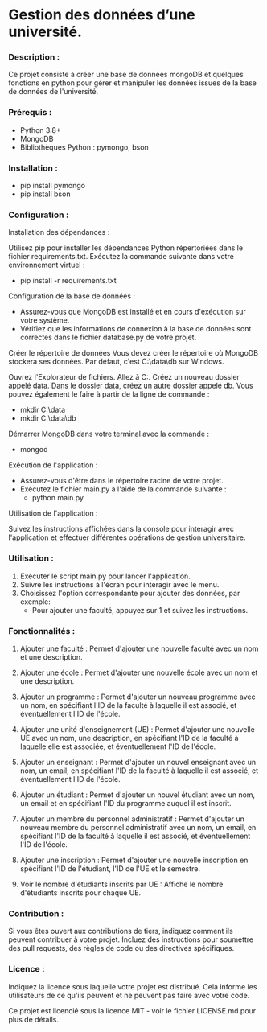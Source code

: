 # Gestion des données d’une université.

### Description :

Ce projet consiste à  créer une base de données mongoDB et quelques fonctions
en python pour gérer et manipuler les données issues de la base de données de l'université.

### Prérequis :

- Python 3.8+
- MongoDB
- Bibliothèques Python : pymongo, bson

### Installation :

- pip install pymongo
- pip install bson

### Configuration :

Installation des dépendances :

Utilisez pip pour installer les dépendances Python répertoriées dans le fichier requirements.txt. Exécutez la commande suivante dans votre environnement virtuel :

- pip install -r requirements.txt

Configuration de la base de données :

- Assurez-vous que MongoDB est installé et en cours d'exécution sur votre système.
- Vérifiez que les informations de connexion à la base de données sont correctes dans le fichier database.py de votre projet.

Créer le répertoire de données
Vous devez créer le répertoire où MongoDB stockera ses données. Par défaut, c'est C:\data\db sur Windows.

Ouvrez l'Explorateur de fichiers.
Allez à C:.
Créez un nouveau dossier appelé data.
Dans le dossier data, créez un autre dossier appelé db.
Vous pouvez également le faire à partir de la ligne de commande :

- mkdir C:\data
- mkdir C:\data\db

Démarrer MongoDB dans votre terminal avec la commande :

- mongod

Exécution de l'application :

- Assurez-vous d'être dans le répertoire racine de votre projet.
- Exécutez le fichier main.py à l'aide de la commande suivante :
   - python main.py

Utilisation de l'application :

Suivez les instructions affichées dans la console pour interagir avec l'application et effectuer différentes opérations de gestion universitaire.


### Utilisation :

1. Exécuter le script main.py pour lancer l'application.
2. Suivre les instructions à l'écran pour interagir avec le menu.
3. Choisissez l'option correspondante pour ajouter des données, par exemple:
   - Pour ajouter une faculté, appuyez sur 1 et suivez les instructions.

### Fonctionnalités :

1. Ajouter une faculté : Permet d'ajouter une nouvelle faculté avec un nom et une description.

2. Ajouter une école : Permet d'ajouter une nouvelle école avec un nom et une description.

3. Ajouter un programme : Permet d'ajouter un nouveau programme avec un nom, en spécifiant l'ID de la faculté à laquelle il est associé, et éventuellement l'ID de l'école.

4. Ajouter une unité d'enseignement (UE) : Permet d'ajouter une nouvelle UE avec un nom, une description, en spécifiant l'ID de la faculté à laquelle elle est associée, et éventuellement l'ID de l'école.

5. Ajouter un enseignant : Permet d'ajouter un nouvel enseignant avec un nom, un email, en spécifiant l'ID de la faculté à laquelle il est associé, et éventuellement l'ID de l'école.

6. Ajouter un étudiant : Permet d'ajouter un nouvel étudiant avec un nom, un email et en spécifiant l'ID du programme auquel il est inscrit.

7. Ajouter un membre du personnel administratif : Permet d'ajouter un nouveau membre du personnel administratif avec un nom, un email, en spécifiant l'ID de la faculté à laquelle il est associé, et éventuellement l'ID de l'école.

8. Ajouter une inscription : Permet d'ajouter une nouvelle inscription en spécifiant l'ID de l'étudiant, l'ID de l'UE et le semestre.

9. Voir le nombre d'étudiants inscrits par UE : Affiche le nombre d'étudiants inscrits pour chaque UE.

### Contribution :

Si vous êtes ouvert aux contributions de tiers, indiquez comment ils peuvent contribuer à votre projet. Incluez des instructions pour soumettre des pull requests, des règles de code ou des directives spécifiques.

### Licence :

Indiquez la licence sous laquelle votre projet est distribué. Cela informe les utilisateurs de ce qu'ils peuvent et ne peuvent pas faire avec votre code.

Ce projet est licencié sous la licence MIT - voir le fichier LICENSE.md pour plus de détails.
